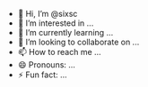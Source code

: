 - 👋 Hi, I’m @sixsc
- 👀 I’m interested in ...
- 🌱 I’m currently learning ...
- 💞️ I’m looking to collaborate on ...
- 📫 How to reach me ...
- 😄 Pronouns: ...
- ⚡ Fun fact: ...

<!---
sixsc/sixsc is a ✨ special ✨ repository because its `README.md` (this file) appears on your GitHub profile.
You can click the Preview link to take a look at your changes.
--->
